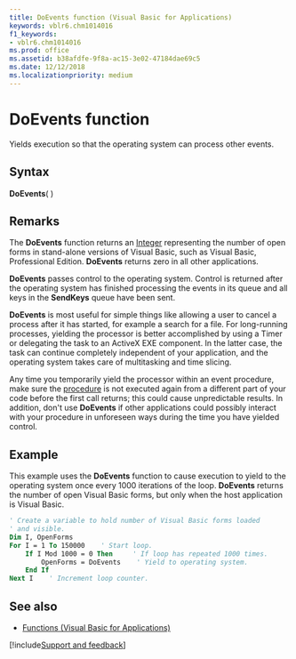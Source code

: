 ```yaml
---
title: DoEvents function (Visual Basic for Applications)
keywords: vblr6.chm1014016
f1_keywords:
- vblr6.chm1014016
ms.prod: office
ms.assetid: b38afdfe-9f8a-ac15-3e02-47184dae69c5
ms.date: 12/12/2018
ms.localizationpriority: medium
---
```



# DoEvents function

Yields execution so that the operating system can process other events.

## Syntax

**DoEvents**( )

## Remarks

The **DoEvents** function returns an [Integer](../../Glossary/vbe-glossary.md#integer-data-type) representing the number of open forms in stand-alone versions of Visual Basic, such as Visual Basic, Professional Edition. **DoEvents** returns zero in all other applications.

**DoEvents** passes control to the operating system. Control is returned after the operating system has finished processing the events in its queue and all keys in the **SendKeys** queue have been sent.

**DoEvents** is most useful for simple things like allowing a user to cancel a process after it has started, for example a search for a file. For long-running processes, yielding the processor is better accomplished by using a Timer or delegating the task to an ActiveX EXE component. In the latter case, the task can continue completely independent of your application, and the operating system takes care of multitasking and time slicing.

Any time you temporarily yield the processor within an event procedure, make sure the [procedure](../../Glossary/vbe-glossary.md#procedure) is not executed again from a different part of your code before the first call returns; this could cause unpredictable results. In addition, don't use **DoEvents** if other applications could possibly interact with your procedure in unforeseen ways during the time you have yielded control.

## Example

This example uses the **DoEvents** function to cause execution to yield to the operating system once every 1000 iterations of the loop. **DoEvents** returns the number of open Visual Basic forms, but only when the host application is Visual Basic.


```vb
' Create a variable to hold number of Visual Basic forms loaded 
' and visible.
Dim I, OpenForms
For I = 1 To 150000    ' Start loop.
    If I Mod 1000 = 0 Then     ' If loop has repeated 1000 times.
        OpenForms = DoEvents    ' Yield to operating system.
    End If
Next I    ' Increment loop counter.


```

## See also

- [Functions (Visual Basic for Applications)](../functions-visual-basic-for-applications.md)

[!include[Support and feedback](~/includes/feedback-boilerplate.md)]
